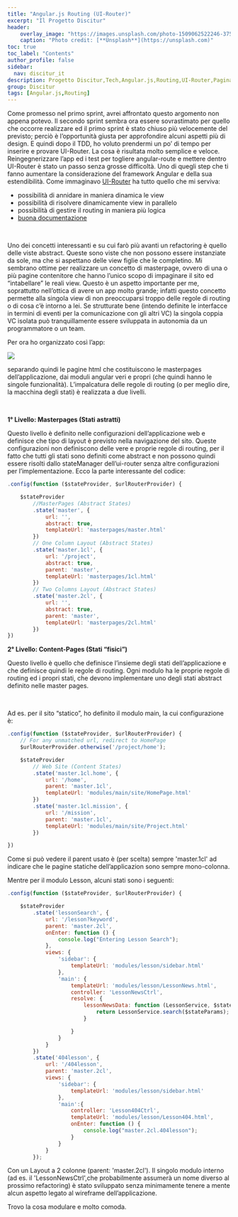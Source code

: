 ```yaml
---
title: "Angular.js Routing (UI-Router)"
excerpt: "Il Progetto Discitur"
header:
    overlay_image: "https://images.unsplash.com/photo-1509062522246-3755977927d7?auto=format&fit=crop&w=1404&q=80"
    caption: "Photo credit: [**Unsplash**](https://unsplash.com)"
toc: true
toc_label: "Contents"
author_profile: false
sidebar:
  nav: discitur_it
description: Progetto Discitur,Tech,Angular.js,Routing,UI-Router,Pagination
group: Discitur
tags: [Angular.js,Routing]
---
```


<!-- Markup JSON-LD generato da Assistente per il markup dei dati strutturati di Google. -->
<script type="application/ld+json">
{
  "@context" : "http://schema.org",
  "@type" : "Article",
  "name" : "Angular.js Routing (UI-Router)",
  "author" : {
    "@type" : "Person",
    "name" : "williamverdolini"
  },
  "datePublished" : "2014-01-28",
  "articleSection" : [ "Angular.js", "Routing" ],
  "url" : "http://williamverdolini.github.io/2014/01/28/discitur-Routing/"
}
</script>

Come promesso nel primo sprint, avrei affrontato questo argomento non
appena potevo. Il secondo sprint sembra ora essere sovrastimato per quello che
occorre realizzare ed il primo sprint è stato chiuso più velocemente del
previsto; perciò è l’opportunità giusta per approfondire alcuni aspetti più di
design. E quindi dopo il TDD, ho voluto prendermi un po’ di tempo per inserire
e provare UI-Router. La cosa è risultata molto semplice e veloce.
Reingegnerizzare l’app ed i test per togliere angular-route e mettere dentro
UI-Router è stato un passo senza grosse difficoltà. Uno di quegli step che ti
fanno aumentare la considerazione del framework Angular e della sua
estendibilità. Come immaginavo <a href="https://github.com/angular-ui/ui-router" target="_blank">UI-Router</a>
ha tutto quello che mi serviva:

- possibilità di annidare in maniera dinamica
     le view
- possibilità di risolvere dinamicamente view
     in parallelo
- possibilità di gestire il routing in maniera
     più logica
- <a href="https://github.com/angular-ui/ui-router/wiki" target="_blank">buona documentazione</a>

 

Uno dei concetti interessanti e su cui farò più avanti un refactoring è
quello delle viste abstract. Queste sono viste che non possono essere
instanziate da sole, ma che si aspettano delle view figlie che le completino.
Mi sembrano ottime per realizzare un concetto di masterpage, ovvero di una o
più pagine contenitore che hanno l’unico scopo di impaginare il sito ed
“intabellare” le reali view. Questo è un aspetto importante per me, soprattutto
nell’ottica di avere un app molto grande; infatti questo concetto permette alla
singola view di non preoccuparsi troppo delle regole di routing o di cosa c’è
intorno a lei. Se strutturate bene (intendo definite le interfacce in termini
di eventi per la comunicazione con gli altri VC) la singola coppia VC isolata
può tranquillamente essere sviluppata in autonomia da un programmatore o un
team.

Per ora ho organizzato così l’app:

<img src="{{ BASE_PATH }}/images/discitur/masterpages.png" />


separando quindi le pagine html
che costituiscono le masterpages dell’applicazione, dai moduli angular veri e
propri (che quindi hanno le singole funzionalità). L’impalcatura delle regole
di routing (o per meglio dire, la macchina degli stati) è realizzata a due
livelli.

 

**1° Livello: Masterpages (Stati astratti)**

Questo livello è definito nelle
configurazioni dell’applicazione web e definisce che tipo di layout è previsto
nella navigazione del sito. Queste configurazioni non definiscono delle vere e
proprie regole di routing, per il fatto che tutti gli stati sono definiti come
abstract e non possono quindi essere risolti dallo stateManager dell’ui-router
senza altre configurazioni per l’implementazione. Ecco la parte interessante
del codice:


```js
.config(function ($stateProvider, $urlRouterProvider) {

    $stateProvider
        //MasterPages (Abstract States)
        .state('master', {
            url: '',
            abstract: true,
            templateUrl: 'masterpages/master.html'
        })
        // One Column Layout (Abstract States)
        .state('master.1cl', {
            url: '/project',
            abstract: true,
            parent: 'master',
            templateUrl: 'masterpages/1cl.html'
        })
        // Two Columns Layout (Abstract States)
        .state('master.2cl', {
            url: '',
            abstract: true,
            parent: 'master',
            templateUrl: 'masterpages/2cl.html'
        })
})
```


**2° Livello: Content-Pages (Stati “fisici”)**

Questo livello è quello che
definisce l’insieme degli stati dell’applicazione e che definisce quindi le
regole di routing. Ogni modulo ha le proprie regole di routing ed i propri stati,
che devono implementare uno degli stati abstract definito nelle master pages.

 

Ad es. per il sito “statico”, ho
definito il modulo main, la cui configurazione è:


```js
.config(function ($stateProvider, $urlRouterProvider) {
    // For any unmatched url, redirect to HomePage
    $urlRouterProvider.otherwise('/project/home');

    $stateProvider
        // Web Site (Content States)
        .state('master.1cl.home', {
            url: '/home',
            parent: 'master.1cl',
            templateUrl: 'modules/main/site/HomePage.html'
        })
        .state('master.1cl.mission', {
            url: '/mission',
            parent: 'master.1cl',
            templateUrl: 'modules/main/site/Project.html'
        })

})
```

Come si può vedere il parent usato è (per scelta) sempre 'master.1cl' ad indicare che le pagine statiche
dell’applicazion sono sempre mono-colonna.

Mentre per il modulo Lesson, alcuni stati sono i seguenti:


```js
.config(function ($stateProvider, $urlRouterProvider) {

    $stateProvider
        .state('lessonSearch', {
            url: '/lesson?keyword',
            parent: 'master.2cl',
            onEnter: function () {
                console.log("Entering Lesson Search");
            },
            views: {
                'sidebar': {
                    templateUrl: 'modules/lesson/sidebar.html'
                },
                'main': {
                    templateUrl: 'modules/lesson/LessonNews.html',
                    controller: 'LessonNewsCtrl',
                    resolve: {
                        lessonNewsData: function (LessonService, $stateParams) {
                            return LessonService.search($stateParams);
                        }

                    }
                }
            }
        })
        .state('404lesson', {
            url: '/404lesson',
            parent: 'master.2cl',
            views: {
                'sidebar': {
                    templateUrl: 'modules/lesson/sidebar.html'
                },
                'main':{
                    controller: 'Lesson404Ctrl',
                    templateUrl: 'modules/lesson/Lesson404.html',
                    onEnter: function () {
                        console.log("master.2cl.404lesson");
                    }
                }
            }
        });
```

Con un Layout a 2 colonne (parent: 'master.2cl'). Il singolo modulo interno (ad es. il 'LessonNewsCtrl',che probabilmente assumerà un nome diverso al
prossimo refactoring) è stato sviluppato senza minimamente tenere a mente alcun
aspetto legato al wireframe dell’applicazione.

Trovo la cosa modulare e molto comoda.